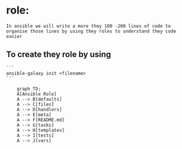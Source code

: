 

  # role:


    In ansible we will write a more they 100 -200 lines of code to organise those lines by using they roles to understand they code easier 


## To create they role by using 
    
    ```
    ansible-galaxy init <filename>
    ```
```mermaid
    graph TD;
    A[Ansible Role]
    A --> B[defaults]
    A --> C[files]
    A --> D[handlers]
    A --> E[meta]
    A --> F[README.md]
    A --> G[tasks]
    A --> H[templates]
    A --> I[tests]
    A --> J[vars]
